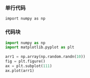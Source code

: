 ### 单行代码
`import numpy as np`

### 代码块

```python
import numpy as np
import matplotlib.pyplot as plt
 
arr1 = np.array(np.random.randn(10))
fig = plt.figure()
ax = plt.subplot(111)
ax.plot(arr1)
```


